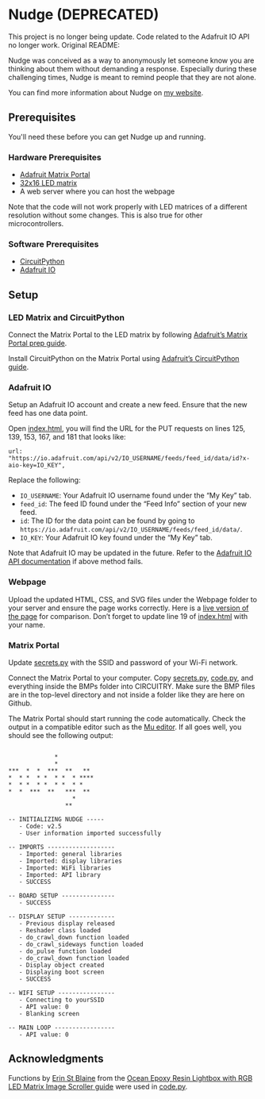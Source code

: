 # Nudge (DEPRECATED)

This project is no longer being update. Code related to the Adafruit IO API no longer work. Original README:

Nudge was conceived as a way to anonymously let someone know you are thinking about them without demanding a response. Especially during these challenging times, Nudge is meant to remind people that they are not alone.

You can find more information about Nudge on [my website](https://www.richardfxr.com/projects/nudge).

## Prerequisites

You'll need these before you can get Nudge up and running.

### Hardware Prerequisites

- [Adafruit Matrix Portal](https://www.adafruit.com/product/4745)
- [32x16 LED matrix](https://www.adafruit.com/product/420)
- A web server where you can host the webpage

Note that the code will not work properly with LED matrices of a different resolution without some changes. This is also true for other microcontrollers.

### Software Prerequisites

- [CircuitPython](https://circuitpython.org/)
- [Adafruit IO](https://io.adafruit.com/)

## Setup

### LED Matrix and CircuitPython

Connect the Matrix Portal to the LED matrix by following [Adafruit’s Matrix Portal prep guide](https://learn.adafruit.com/adafruit-matrixportal-m4/prep-the-matrixportal).

Install CircuitPython on the Matrix Portal using [Adafruit’s CircuitPython guide](https://learn.adafruit.com/adafruit-matrixportal-m4/install-circuitpython).

### Adafruit IO

Setup an Adafruit IO account and create a new feed. Ensure that the new feed has one data point.

Open [index.html](Webpage/index.html), you will find the URL for the PUT requests on lines 125, 139, 153, 167, and 181 that looks like:

```
url: "https://io.adafruit.com/api/v2/IO_USERNAME/feeds/feed_id/data/id?x-aio-key=IO_KEY",
```

Replace the following:

- ``IO_USERNAME``: Your Adafruit IO username found under the “My Key” tab.
- ``feed_id``: The feed ID found under the “Feed Info” section of your new feed.
- ``id``: The ID for the data point can be found by going to ``https://io.adafruit.com/api/v2/IO_USERNAME/feeds/feed_id/data/``.
- ``IO_KEY``: Your Adafruit IO key found under the “My Key” tab.

Note that Adafruit IO may be updated in the future. Refer to the [Adafruit IO API documentation](https://io.adafruit.com/api/docs/#adafruit-io-http-api) if above method fails.

### Webpage

Upload the updated HTML, CSS, and SVG files under the Webpage folder to your server and ensure the page works correctly. Here is a [live version of the page](https://www.richardfxr.com/nudge) for comparison. Don’t forget to update line 19 of [index.html](Webpage/index.html) with your name. 

### Matrix Portal

Update [secrets.py](secrets.py) with the SSID and password of your Wi-Fi network.

Connect the Matrix Portal to your computer. Copy [secrets.py](secrets.py), [code.py](code.py), and everything inside the BMPs folder into CIRCUITRY. Make sure the BMP files are in the top-level directory and not inside a folder like they are here on Github.

The Matrix Portal should start running the code automatically. Check the output in a compatible editor such as the [Mu editor](https://codewith.mu/). If all goes well, you should see the following output:

```

             *
             *
***  *  *  ***  **   **
*  * *  * *  * *  * ****
*  * *  * *  * *  * *
*  *  ***  **   ***  **
                  *
                **

-- INITIALIZING NUDGE -----
   - Code: v2.5
   - User information imported successfully

-- IMPORTS -------------------
   - Imported: general libraries
   - Imported: display libraries
   - Imported: WiFi libraries
   - Imported: API library
   - SUCCESS

-- BOARD SETUP ---------------
   - SUCCESS

-- DISPLAY SETUP -------------
   - Previous display released
   - Reshader class loaded
   - do_crawl_down function loaded
   - do_crawl_sideways function loaded
   - do_pulse function loaded
   - do_crawl_down function loaded
   - Display object created
   - Displaying boot screen
   - SUCCESS

-- WIFI SETUP ----------------
   - Connecting to yourSSID
   - API value: 0
   - Blanking screen

-- MAIN LOOP -----------------
   - API value: 0
```

## Acknowledgments

Functions by [Erin St Blaine](https://learn.adafruit.com/users/firepixie) from the [Ocean Epoxy Resin Lightbox with RGB LED Matrix Image Scroller guide](https://learn.adafruit.com/ocean-epoxy-resin-lightbox-with-rgb-led-matrix-image-scroller/circuitpython-code) were used in [code.py](code.py).